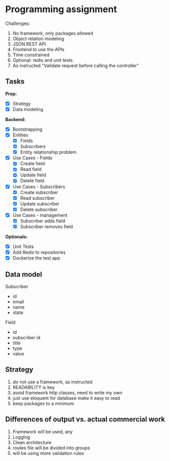 # Programming assignment

Challenges:
1. No framework, only packages allowed
2. Object relation modeling
3. JSON REST API
4. Frontend to use the APIs
5. Time constrained
6. Optional: redis and unit tests
7. As instructed "Validate request before calling the controller"

## Tasks

**Prep:**

* [x] Strategy
* [X] Data modeling

**Backend:**

* [x] Bootstrapping
* [x] Entities
  * [x] Fields
  * [x] Subscribers
  * [x] Entity relationship problem
* [x] Use Cases - Fields
  * [x] Create field
  * [x] Read field
  * [x] Update field
  * [x] Delete field
* [x] Use Cases - Subscribers
  * [x] Create subscriber
  * [x] Read subscriber
  * [x] Update subscriber
  * [x] Delete subscriber
* [x] Use Cases - management
  * [x] Subscriber adds field
  * [x] Subscriber removes field
  
**Optionals:**

* [x] Unit Tests
* [x] Add Redis to repositories
* [x] Dockerize the test app

## Data model

Subscriber
- id
- email
- name
- state

Field
- id
- subscriber id
- title
- type
- value

## Strategy

1. do not use a framework, as instructed
2. READABILITY is key
3. avoid framework http classes, need to write my own
4. just use eloquent for database make it easy to read
5. keep packages to a minimum

## Differences of output vs. actual commercial work

1. Framework will be used, any
2. Logging
3. Clean architecture
4. routes file will be divided into groups
5. will be using more validation rules